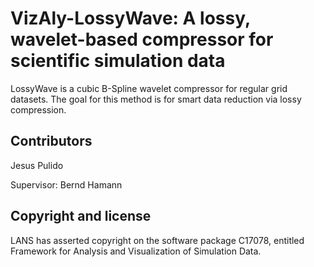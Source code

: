 # VizAly-LossyWave: A lossy, wavelet-based compressor for scientific simulation data

LossyWave is a cubic B-Spline wavelet compressor for regular grid datasets. The goal for this method is for smart data reduction via lossy compression.

## Contributors

Jesus Pulido

Supervisor: Bernd Hamann

## Copyright and license
LANS has asserted copyright on the software package C17078, entitled Framework for Analysis and Visualization of Simulation Data.
